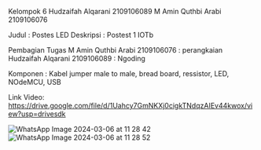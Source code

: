 Kelompok 6
Hudzaifah Alqarani 2109106089
M Amin Quthbi Arabi 2109106076

Judul : Postes LED
Deskripsi : Postest 1 IOTb

Pembagian Tugas
M Amin Quthbi Arabi 2109106076 : perangkaian
Hudzaifah Alqarani 2109106089  : Ngoding

Komponen : Kabel jumper male to male, bread board, ressistor, LED, NOdeMCU, USB 

Link Video: https://drive.google.com/file/d/1Uahcy7GmNKXj0cigkTNdqzAIEv44kwox/view?usp=drivesdk

![WhatsApp Image 2024-03-06 at 11 28 42](https://github.com/ujaiii/Iotb2021/assets/93062776/f36a6a76-7c67-4856-9360-6f4f4dd8da54)
![WhatsApp Image 2024-03-06 at 11 28 52](https://github.com/ujaiii/Iotb2021/assets/93062776/68d53037-8fd7-4c25-b7cc-7241123c5d8c)
